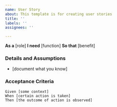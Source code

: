 ```yaml
---
name: User Story
about: This template is for creating user stories
title: ''
labels: ''
assignees: ''

---
```


**As a** [role]
**I need** [function]
**So that** [benefit]
   
### Details and Assumptions
* [document what you know]
   
### Acceptance Criteria  
   
``` Gherkin
Given [some context]
When [certain action is taken]
Then [the outcome of action is observed]
```
